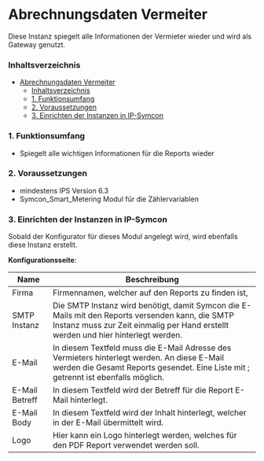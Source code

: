 # Abrechnungsdaten Vermeiter
Diese Instanz spiegelt alle Informationen der Vermieter wieder und wird als Gateway genutzt.

### Inhaltsverzeichnis

- [Abrechnungsdaten Vermeiter](#abrechnungsdaten-vermeiter)
    - [Inhaltsverzeichnis](#inhaltsverzeichnis)
    - [1. Funktionsumfang](#1-funktionsumfang)
    - [2. Voraussetzungen](#2-voraussetzungen)
    - [3. Einrichten der Instanzen in IP-Symcon](#3-einrichten-der-instanzen-in-ip-symcon)

### 1. Funktionsumfang

* Spiegelt alle wichtigen Informationen für die Reports wieder

### 2. Voraussetzungen

* mindestens IPS Version 6.3
* Symcon_Smart_Metering Modul für die Zählervariablen

### 3. Einrichten der Instanzen in IP-Symcon

Sobald der Konfigurator für dieses Modul angelegt wird, wird ebenfalls diese Instanz erstellt.
 

__Konfigurationsseite__:

Name     | Beschreibung
-------- | ------------------
Firma | Firmennamen, welcher auf den Reports zu finden ist,
SMTP Instanz | Die SMTP Instanz wird benötigt, damit Symcon die E-Mails mit den Reports versenden kann, die SMTP Instanz muss zur Zeit einmalig per Hand erstellt werden und hier hinterlegt werden.
E-Mail | In diesem Textfeld muss die E-Mail Adresse des Vermieters hinterlegt werden. An diese E-Mail werden die Gesamt Reports gesendet. Eine Liste mit ; getrennt ist ebenfalls möglich.
E-Mail Betreff| In diesem Textfeld wird der Betreff für die Report E-Mail hinterlegt.
E-Mail Body| In diesem Textfeld wird der Inhalt hinterlegt, welcher in der E-Mail übermittelt wird.
Logo | Hier kann ein Logo hinterlegt werden, welches für den PDF Report verwendet werden soll.